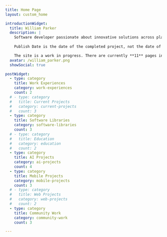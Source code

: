 ```yaml
---
title: Home Page
layout: custom_home

introductionWidget:
  title: William Parker
  description: |
    Software developer passionate about innovative solutions across platforms and technologies.
    
    Publish Date is the date of the completed project, not the date of writing.

    The site is a work in progress. There are currently **11** pages in draft and **8** complete.
  avatar: /william_parker.png
  showSocial: true

postWidget:
  - type: category
    title: Work Experiences
    category: work-experiences
    count: 2
  # - type: category
  #   title: Current Projects
  #   category: current-projects
  #   count: 3
  - type: category
    title: Software Libraries
    category: software-libraries
    count: 3
  # - type: category
  #   title: Education
  #   category: education
  #   count: 2
  - type: category
    title: AI Projects
    category: ai-projects
    count: 4
  - type: category
    title: Mobile Projects
    category: mobile-projects
    count: 3
  # - type: category
  #   title: Web Projects
  #   category: web-projects
  #   count: 2
  - type: category
    title: Community Work
    category: community-work
    count: 3

---
```

